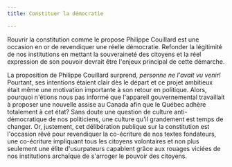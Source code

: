 ```yaml
---
title: Constituer la démocratie

---
```


Rouvrir la constitution comme le propose Philippe Couillard est une occasion en or de revendiquer une réelle démocratie. Refonder la légitimité de nos institutions en mettant la souveraineté des citoyens et la réel expression de son pouvoir devrait être l'enjeux principal de cette démarche.

La proposition de Philippe Couillard surprend, *personne ne l'avait vu venir!* Pourtant, ses intentions étaient clair dès le départ et ce projet ambitieux était même une motivation importante à son retour en politique. Alors, pourquoi n'étions nous pas informé que l'appareil gouvernemental travaillait à proposer une nouvelle assise au Canada afin que le Québec adhère totalement à cet état? Sans doute une question de culture anti-démocratique de nos politiciens, une culture qu'il grandement est temps de changer. Or, justement, cet délibération publique sur la constitution est l'occasion rêvé pour revendiquer la co-écriture de nos textes fondateurs, une co-écriture impliquant tous les citoyens volontaires et non plus seulement une élite d'usurpateurs capablent grâce aux rouages viciées de nos institutions archaïque de s'arroger le pouvoir des citoyens.
